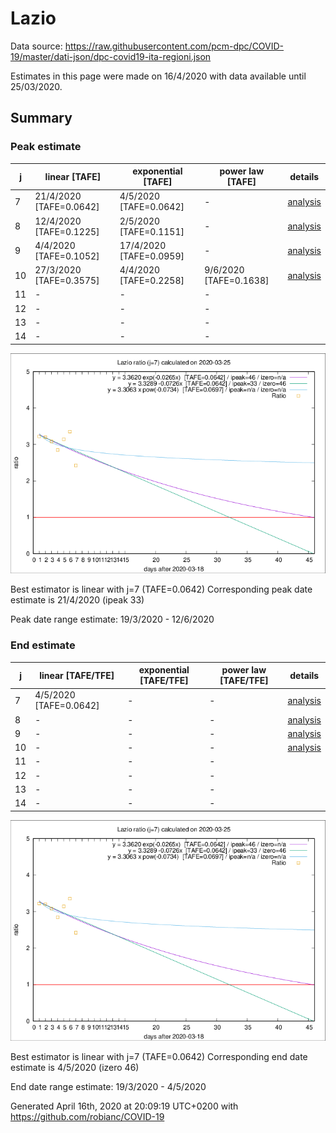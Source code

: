 # Lazio


Data source: https://raw.githubusercontent.com/pcm-dpc/COVID-19/master/dati-json/dpc-covid19-ita-regioni.json

Estimates in this page were made on 16/4/2020 with data available until 25/03/2020.


## Summary 

### Peak estimate 
|j|linear [TAFE]|exponential [TAFE]|power law [TAFE]|details|
|---|----|-----------|---------|-------|
|7|21/4/2020 [TAFE=0.0642]|4/5/2020 [TAFE=0.0642]|-|[analysis](COVID-19_lazio_j7_2020-03-25.md)|
|8|12/4/2020 [TAFE=0.1225]|2/5/2020 [TAFE=0.1151]|-|[analysis](COVID-19_lazio_j8_2020-03-25.md)|
|9|4/4/2020 [TAFE=0.1052]|17/4/2020 [TAFE=0.0959]|-|[analysis](COVID-19_lazio_j9_2020-03-25.md)|
|10|27/3/2020 [TAFE=0.3575]|4/4/2020 [TAFE=0.2258]|9/6/2020 [TAFE=0.1638]|[analysis](COVID-19_lazio_j10_2020-03-25.md)|
|11|-|-|-||
|12|-|-|-||
|13|-|-|-||
|14|-|-|-||

![best peak estimate](COVID-19_lazio_j7_2020-03-25.png)

Best estimator is linear with j=7 (TAFE=0.0642)
Corresponding peak date estimate is 21/4/2020 (ipeak 33)


Peak date range estimate: 19/3/2020 - 12/6/2020

### End estimate 
|j|linear [TAFE/TFE]|exponential [TAFE/TFE]|power law [TAFE/TFE]|details|
|---|----|-----------|---------|-------|
|7|4/5/2020 [TAFE=0.0642]|-|-|[analysis](COVID-19_lazio_j7_2020-03-25.md)|
|8|-|-|-|[analysis](COVID-19_lazio_j8_2020-03-25.md)|
|9|-|-|-|[analysis](COVID-19_lazio_j9_2020-03-25.md)|
|10|-|-|-|[analysis](COVID-19_lazio_j10_2020-03-25.md)|
|11|-|-|-||
|12|-|-|-||
|13|-|-|-||
|14|-|-|-||

![best zero estimate](COVID-19_lazio_j7_2020-03-25.png)

Best estimator is linear with j=7 (TAFE=0.0642)
Corresponding end date estimate is 4/5/2020 (izero 46)


End date range estimate: 19/3/2020 - 4/5/2020

Generated April 16th, 2020 at 20:09:19 UTC+0200 with https://github.com/robianc/COVID-19

